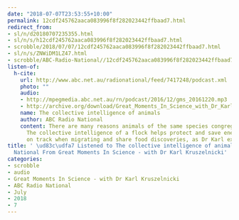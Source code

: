 ```yaml
---
date: "2018-07-07T23:53:55+10:00"
permalink: 12cdf245762aaca083996f8f282023442ffbaad7.html
redirect_from:
- sl/n/d20180707235355.html
- sl/n/s/h12cdf245762aaca083996f8f282023442ffbaad7.html
- scrobble/2018/07/07/12cdf245762aaca083996f8f282023442ffbaad7.html
- sl/n/s/ZNWiDM1LZ47.html
- scrobble/ABC-Radio-National//12cdf245762aaca083996f8f282023442ffbaad7.html
listen-of:
  h-cite:
    url: http://www.abc.net.au/radionational/feed/7417248/podcast.xml
    photo: ""
    audio:
    - http://mpegmedia.abc.net.au/rn/podcast/2016/12/gms_20161220.mp3
    - http://archive.org/download/Great_Moments_In_Science_with_Dr_Karl_Kruszelnicki-Podcast-by-ABC_Radio_National/The_collective_intelligence_of_animals.mp3
    name: The collective intelligence of animals
    author: ABC Radio National
    content: There are many reasons animals of the same species congregate in groups.
      The collective intelligence of a flock helps protect and save energy, keep them
      on track when migrating and share food discoveries, as Dr Karl explains.
title: ' \ud83c\udfa7 Listened to The collective intelligence of animals by ABC Radio
  National From Great Moments In Science - with Dr Karl Kruszelnicki'
categories:
- scrobble
- audio
- Great Moments In Science - with Dr Karl Kruszelnicki
- ABC Radio National
- July
- 2018
- 7
---
```

